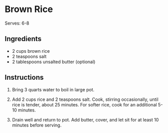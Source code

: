 # Brown Rice

Serves: 6-8

## Ingredients

* 2 cups brown rice
* 2 teaspoons salt
* 2 tablespoons unsalted butter (optional)

## Instructions

1. Bring 3 quarts water to boil in large pot.

2. Add 2 cups rice and 2 teaspoons salt. Cook, stirring occasionally, until rice is tender, about 25 minutes. For softer rice, cook for an additional 5-10 minutes.

2. Drain well and return to pot. Add butter, cover, and let sit for at least 10 minutes before serving.
